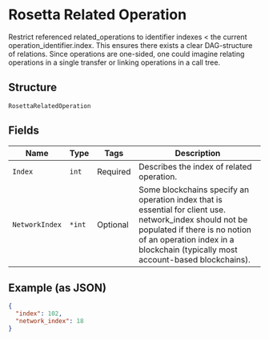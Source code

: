 # Rosetta Related Operation

Restrict referenced related_operations to identifier indexes < the current operation_identifier.index. This ensures there exists a clear DAG-structure of relations. Since operations are one-sided, one could imagine relating operations in a single transfer or linking operations in a call tree.

## Structure

`RosettaRelatedOperation`

## Fields

| Name           | Type   | Tags     | Description                                                                                                                                                                                                                 |
| -------------- | ------ | -------- | --------------------------------------------------------------------------------------------------------------------------------------------------------------------------------------------------------------------------- |
| `Index`        | `int`  | Required | Describes the index of related operation.                                                                                                                                                                                   |
| `NetworkIndex` | `*int` | Optional | Some blockchains specify an operation index that is essential for client use. network_index should not be populated if there is no notion of an operation index in a blockchain (typically most account-based blockchains). |

## Example (as JSON)

```json
{
  "index": 102,
  "network_index": 18
}
```
